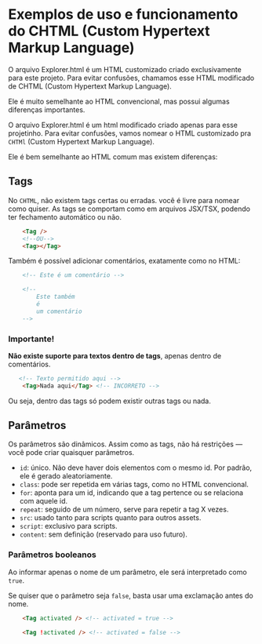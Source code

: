 # Exemplos de uso e funcionamento do CHTML (Custom Hypertext Markup Language)
O arquivo Explorer.html é um HTML customizado criado exclusivamente para este projeto. Para evitar confusões, chamamos esse HTML modificado de CHTML (Custom Hypertext Markup Language).

Ele é muito semelhante ao HTML convencional, mas possui algumas diferenças importantes.

O arquivo Explorer.html é um html modificado criado apenas para esse projetinho. Para evitar confusões, vamos 
nomear o HTML customizado pra `CHTMl` (Custom Hypertext Markup Language).

Ele é bem semelhante ao HTML comum mas existem diferenças:

## Tags
No `CHTML`, não existem tags certas ou erradas. você é livre para nomear como quiser.
As tags se comportam como em arquivos JSX/TSX, podendo ter fechamento automático ou não.

```HTML
    <Tag /> 
    <!--OU-->
    <Tag></Tag>
```

Também é possível adicionar comentários, exatamente como no HTML:

```HTML
    <!-- Este é um comentário -->

    <!--
        Este também
        é 
        um comentário
    -->
```

### Importante!
**Não existe suporte para textos dentro de tags**, apenas dentro de comentários.

```HTML
   <!-- Texto permitido aqui -->
    <Tag>Nada aqui</Tag> <!-- INCORRETO -->
```

Ou seja, dentro das tags só podem existir outras tags ou nada.

## Parâmetros
Os parâmetros são dinâmicos. Assim como as tags, não há restrições — você pode criar quaisquer parâmetros.


* `id`: único. Não deve haver dois elementos com o mesmo id. Por padrão, ele é gerado aleatoriamente.
* `class`: pode ser repetida em várias tags, como no HTML convencional.
* `for`: aponta para um id, indicando que a tag pertence ou se relaciona com aquele id.
* `repeat`: seguido de um número, serve para repetir a tag X vezes.
* `src`: usado tanto para scripts quanto para outros assets.
* `script`: exclusivo para scripts.
* `content`: sem definição (reservado para uso futuro).


### Parâmetros booleanos
Ao informar apenas o nome de um parâmetro, ele será interpretado como `true`.

Se quiser que o parâmetro seja `false`, basta usar uma exclamação antes do nome.

```HTML
    <Tag activated /> <!-- activated = true -->

    <Tag !activated /> <!-- activated = false -->
```